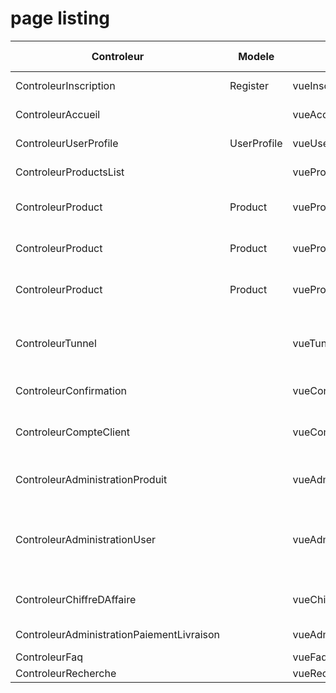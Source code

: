 # page listing

|Controleur|Modele|Vue|Description|Niveau d'autorisation|Attribué à|Priorité|
|---|---|---|---|---|---|---|
|ControleurInscription|Register|vueInscription|Inscription/ creation compte|tous|Baudouin & Quentin|1|
|ControleurAccueil||vueAccueil|page d'accueil + identification|tous|Nicolas & Vincent|1|
|ControleurUserProfile|UserProfile|vueUserProfile|page de profil utilisateur|tous|Nicolas & Vincent|1|
|ControleurProductsList||vueProductsList|page liste produits|tous|Guillaume & Qi|1|
|ControleurProduct|Product|vueProduct|page produit 1 (gestion du panier/ formulaire de recherche)|tous|Magaly & Cuize|2|
|ControleurProduct|Product|vueProduct|page produit 2 (gestion du panier/ formulaire de recherche)|tous||2|
|ControleurProduct|Product|vueProduct|page produit 3 (gestion du panier/ formulaire de recherche)|tous||2|
|ControleurTunnel||vueTunnel|tunnel de commande (recap panier + selection livraison + choix paiement) en une ou plusieurs page|tous|Francis & Kevin|3|
|ControleurConfirmation||vueConfirmation|page de confirmation (pour les architectes)|tous|Nicolas & Vincent|3|
|ControleurCompteClient||vueCompteClient|recapitulatif compte client (moteur de recherche par date de commande)|admin|Sylvain & Timothée|4|
|ControleurAdministrationProduit||vueAdministrationProduit|administration produit (ajout prd + modif prix + gestion des categories)|admin|Pierre & Julien|4|
|ControleurAdministrationUser||vueAdministrationUser|administration user limiter a role admin (validation compte/ gestion autorisation/suppression de compte)|admin|Romain & Vivien|4|
|ControleurChiffreDAffaire||vueChiffreDAffaire|visu chiffre d'affaire (formulaire de recherche mois/année)|admin|Quentin|4|
|ControleurAdministrationPaiementLivraison||vueAdministrationPaiementLivraison|administration des moyens de paiement|admin|Baudouin|4|
|ControleurFaq||vueFaq|faq|tous|?|5|
|ControleurRecherche||vueRecherche|recherche produit|tous|?|5|
